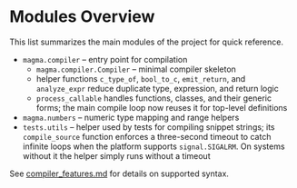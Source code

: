 # Modules Overview

This list summarizes the main modules of the project for quick reference.

- `magma.compiler` – entry point for compilation
  - `magma.compiler.Compiler` – minimal compiler skeleton
  - helper functions `c_type_of`, `bool_to_c`, `emit_return`, and
    `analyze_expr` reduce duplicate type, expression, and return logic
  - `process_callable` handles functions, classes, and their generic forms;
    the main compile loop now reuses it for top-level definitions
- `magma.numbers` – numeric type mapping and range helpers
- `tests.utils` – helper used by tests for compiling snippet strings; its
  `compile_source` function enforces a three-second timeout to catch infinite
  loops when the platform supports `signal.SIGALRM`. On systems without it the
  helper simply runs without a timeout

See [compiler_features.md](compiler_features.md) for details on supported syntax.
